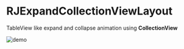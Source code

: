 # RJExpandCollectionViewLayout

TableView like expand and collapse animation using **CollectionView**

![demo](https://user-images.githubusercontent.com/20065602/88536577-ac3ae980-d029-11ea-8c5b-8f69bb2a923a.gif)
